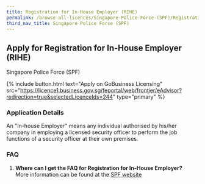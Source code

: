 ```yaml
---
title: Registration for In-House Employer (RIHE)
permalink: /browse-all-licences/Singapore-Police-Force-(SPF)/Registration-for-In-House-Employer-(RIHE)
third_nav_title: Singapore Police Force (SPF)
---
```


## Apply for Registration for In-House Employer (RIHE)

Singapore Police Force (SPF)

{% include button.html text="Apply on GoBusiness Licensing" src="https://licence1.business.gov.sg/feportal/web/frontier/eAdvisor?redirection=true&selectedLicenceIds=244" type="primary" %}

<H3>Application Details</H3>

<p>An "In-house Employer" means any individual authorised by his/her company in employing a licensed security officer to perform the job functions of a security officer at their own premises.</p>

<h3>FAQ</h3>

<ol>
  <li>
    <strong>Where can I get the FAQ for Registration for In-House Employer?
</strong><br>        
More information can be found at the 
<a href="https://www.police.gov.sg/e-Services/Police-Licences/In-House-Employers" target="_blank" rel="noopener">SPF website</a>
  </li>
</ol>

